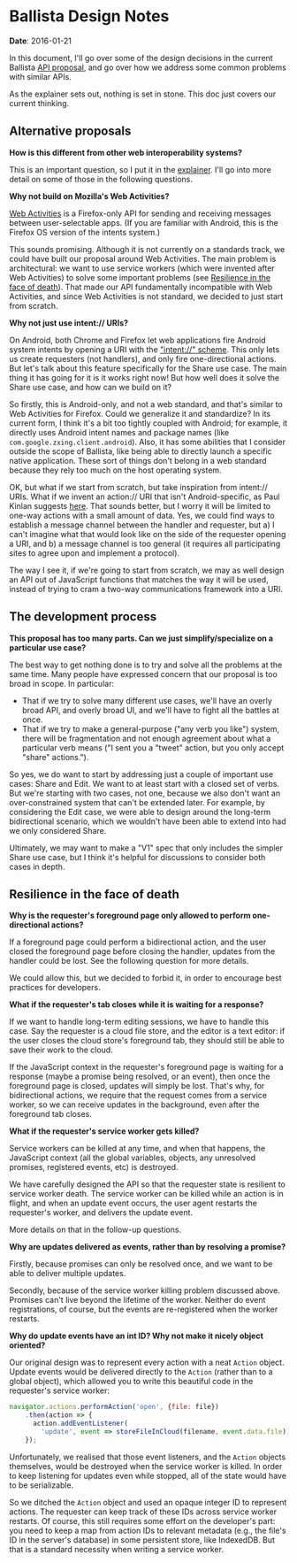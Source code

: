 # Ballista Design Notes

**Date**: 2016-01-21

In this document, I'll go over some of the design decisions in the current
Ballista [API proposal](explainer.md), and go over how we address some common
problems with similar APIs.

As the explainer sets out, nothing is set in stone. This doc just covers our
current thinking.

## Alternative proposals

**How is this different from other web interoperability systems?**

This is an important question, so I put it in the
[explainer](explainer.md#how-is-this-different-from-other-web-interoperability-systems).
I'll go into more detail on some of those in the following questions.

**Why not build on Mozilla's Web Activities?**

[Web
Activities](https://developer.mozilla.org/en-US/docs/Web/API/Web_Activities) is
a Firefox-only API for sending and receiving messages between user-selectable
apps. (If you are familiar with Android, this is the Firefox OS version of
the intents system.)

This sounds promising. Although it is not currently on a standards track, we
could have built our proposal around Web Activities. The main problem is
architectural: we want to use service workers (which were invented after Web
Activities) to solve some important problems (see [Resilience in the face of
death](#resilience-in-the-face-of-death)). That made our API fundamentally
incompatible with Web Activities, and since Web Activities is not standard, we
decided to just start from scratch.

**Why not just use intent:// URIs?**

On Android, both Chrome and Firefox let web applications fire Android system
intents by opening a URI with the ["intent://"
scheme](https://developer.chrome.com/multidevice/android/intents). This only
lets us create requesters (not handlers), and only fire one-directional actions.
But let's talk about this feature specifically for the Share use case. The main
thing it has going for it is it works right now! But how well does it solve the
Share use case, and how can we build on it?

So firstly, this is Android-only, and not a web standard, and that's similar to
Web Activities for Firefox. Could we generalize it and standardize? In its
current form, I think it's a bit too tightly coupled with Android; for example,
it directly uses Android intent names and package names (like
`com.google.zxing.client.android`). Also, it has some abilities that I consider
outside the scope of Ballista, like being able to directly launch a specific
native application. These sort of things don't belong in a web standard because
they rely too much on the host operating system.

OK, but what if we start from scratch, but take inspiration from intent:// URIs.
What if we invent an action:// URI that isn't Android-specific, as Paul Kinlan
suggests
[here](https://paul.kinlan.me/every-browser-should-support-intent-urls/). That
sounds better, but I worry it will be limited to one-way actions with a small
amount of data. Yes, we could find ways to establish a message channel between
the handler and requester, but a) I can't imagine what that would look like on
the side of the requester opening a URI, and b) a message channel is too general
(it requires all participating sites to agree upon and implement a protocol).

The way I see it, if we're going to start from scratch, we may as well design an
API out of JavaScript functions that matches the way it will be used, instead of
trying to cram a two-way communications framework into a URI.

## The development process

**This proposal has too many parts. Can we just simplify/specialize on a
particular use case?**

The best way to get nothing done is to try and solve all the problems at the
same time. Many people have expressed concern that our proposal is too broad in
scope. In particular:

* That if we try to solve many different use cases, we'll have an overly broad
  API, and overly broad UI, and we'll have to fight all the battles at once.
* That if we try to make a general-purpose ("any verb you like") system, there
  will be fragmentation and not enough agreement about what a particular verb
  means ("I sent you a "tweet" action, but you only accept "share" actions.").

So yes, we do want to start by addressing just a couple of important use cases:
Share and Edit. We want to at least start with a closed set of verbs. But we're
starting with two cases, not one, because we also don't want an over-constrained
system that can't be extended later. For example, by considering the Edit case,
we were able to design around the long-term bidirectional scenario, which we
wouldn't have been able to extend into had we only considered Share.

Ultimately, we may want to make a "V1" spec that only includes the simpler Share
use case, but I think it's helpful for discussions to consider both cases in
depth.

## Resilience in the face of death

**Why is the requester's foreground page only allowed to perform one-directional
actions?**

If a foreground page could perform a bidirectional action, and the user closed
the foreground page before closing the handler, updates from the handler could
be lost. See the following question for more details.

We could allow this, but we decided to forbid it, in order to encourage best
practices for developers.

**What if the requester's tab closes while it is waiting for a response?**

If we want to handle long-term editing sessions, we have to handle this case.
Say the requester is a cloud file store, and the editor is a text editor: if the
user closes the cloud store's foreground tab, they should still be able to save
their work to the cloud.

If the JavaScript context in the requester's foreground page is waiting for a
response (maybe a promise being resolved, or an event), then once the foreground
page is closed, updates will simply be lost. That's why, for bidirectional
actions, we require that the request comes from a service worker, so we can
receive updates in the background, even after the foreground tab closes.

**What if the requester's service worker gets killed?**

Service workers can be killed at any time, and when that happens, the JavaScript
context (all the global variables, objects, any unresolved promises, registered
events, etc) is destroyed.

We have carefully designed the API so that the requester state is resilient to
service worker death. The service worker can be killed while an action is in
flight, and when an update event occurs, the user agent restarts the requester's
worker, and delivers the update event.

More details on that in the follow-up questions.

**Why are updates delivered as events, rather than by resolving a promise?**

Firstly, because promises can only be resolved once, and we want to be able to
deliver multiple updates.

Secondly, because of the service worker killing problem discussed above.
Promises can't live beyond the lifetime of the worker. Neither do event
registrations, of course, but the events are re-registered when the worker
restarts.

**Why do update events have an int ID? Why not make it nicely object oriented?**

Our original design was to represent every action with a neat `Action` object.
Update events would be delivered directly to the `Action` (rather than to a
global object), which allowed you to write this beautiful code in the
requester's service worker:

```js
navigator.actions.performAction('open', {file: file})
    .then(action => {
      action.addEventListener(
        'update', event => storeFileInCloud(filename, event.data.file));
    });
```

Unfortunately, we realised that those event listeners, and the `Action` objects
themselves, would be destroyed when the service worker is killed. In order to
keep listening for updates even while stopped, all of the state would have to be
serializable.

So we ditched the `Action` object and used an opaque integer ID to represent
actions. The requester can keep track of these IDs across service worker
restarts. Of course, this still requires some effort on the developer's part:
you need to keep a map from action IDs to relevant metadata (e.g., the file's ID
in the server's database) in some persistent store, like IndexedDB. But that is
a standard necessity when writing a service worker.
